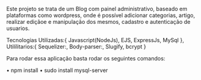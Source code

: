 Este projeto se trata de um Blog com painel administrativo, baseado em plataformas como wordpress, onde é possível adicionar categorias, artigo, realizar ediçãoe e manipulação dos mesmos, cadastro e autenticação de usuarios.

Tecnologias Utilizadas:{
	Javascript(NodeJs),
	EJS,
	ExpressJs,
	MySql
},
Utilílitarios:{ Sequelizer:,
	Body-parser:,
	Slugify,
	bcrypt
}

Para rodar essa aplicação basta rodar os seguintes comandos:

• npm install
• sudo install mysql-server
